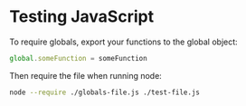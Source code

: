 # Testing JavaScript

To require globals, export your functions to the global object:
```js
global.someFunction = someFunction
```

Then require the file when running node:
```bash
node --require ./globals-file.js ./test-file.js
```
